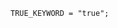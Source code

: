 <!-- This file is generated automatically by infrastructure scripts. Please don't edit by hand. -->

```{ .ebnf .slang-ebnf #TRUE_KEYWORD }
TRUE_KEYWORD = "true";
```
